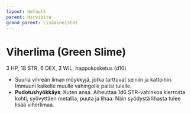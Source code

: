 ```yaml
---
layout: default
parent: Hirviöitä
grand_parent: Lisäaineistot
---
```


# Viherlima (Green Slime)

3 HP, 18 STR, 6 DEX, 3 WIL, happokosketus (d10)

- Suuria vihreän liman möykkyjä, jotka tarttuvat seiniin ja kattoihin. Immuuni kaikelle muulle vahingolle paitsi tulelle.
- **Pudotushyökkäys**: Kuten ansa. Aiheuttaa 1d6 STR-vahinkoa kierrosta kohti, syövyttäen metallia, puuta ja lihaa. Näin syödystä lihasta tulee lisää viherlimaa.
